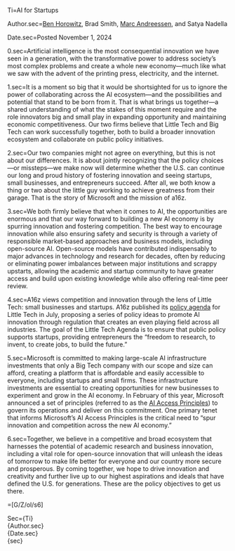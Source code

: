 Ti=AI for Startups

Author.sec=<a href="https://a16z.com/author/ben-horowitz/">Ben Horowitz</a>, Brad Smith, <a href="https://a16z.com/author/marc-andreessen/">Marc Andreessen</a>, and Satya Nadella

Date.sec=Posted November 1, 2024

0.sec=Artificial intelligence is the most consequential innovation we have seen in a generation, with the transformative power to address society’s most complex problems and create a whole new economy—much like what we saw with the advent of the printing press, electricity, and the internet.

1.sec=It is a moment so big that it would be shortsighted for us to ignore the power of collaborating across the AI ecosystem—and the possibilities and potential that stand to be born from it. That is what brings us together—a shared understanding of what the stakes of this moment require and the role innovators big and small play in expanding opportunity and maintaining economic competitiveness. Our two firms believe that Little Tech and Big Tech can work successfully together, both to build a broader innovation ecosystem and collaborate on public policy initiatives.

2.sec=Our two companies might not agree on everything, but this is not about our differences. It is about jointly recognizing that the policy choices—or missteps—we make now will determine whether the U.S. can continue our long and proud history of fostering innovation and seeing startups, small businesses, and entrepreneurs succeed. After all, we both know a thing or two about the little guy working to achieve greatness from their garage. That is the story of Microsoft and the mission of a16z.

3.sec=We both firmly believe that when it comes to AI, the opportunities are enormous and that our way forward to building a new AI economy is by spurring innovation and fostering competition. The best way to encourage innovation while also ensuring safety and security is through a variety of responsible market-based approaches and business models, including open-source AI. Open-source models have contributed indispensably to major advances in technology and research for decades, often by reducing or eliminating power imbalances between major institutions and scrappy upstarts, allowing the academic and startup community to have greater access and build upon existing knowledge while also offering real-time peer review.

4.sec=A16z views competition and innovation through the lens of Little Tech: small businesses and startups. A16z published its <a href="https://a16z.com/the-little-tech-agenda/" target="_blank" rel="noopener noreferrer">policy agenda</a> for Little Tech in July, proposing a series of policy ideas to promote AI innovation through regulation that creates an even playing field across all industries. The goal of the Little Tech Agenda is to ensure that public policy supports startups, providing entrepreneurs the “freedom to research, to invent, to create jobs, to build the future.”

5.sec=Microsoft is committed to making large-scale AI infrastructure investments that only a Big Tech company with our scope and size can afford, creating a platform that is affordable and easily accessible to everyone, including startups and small firms. These infrastructure investments are essential to creating opportunities for new businesses to experiment and grow in the AI economy. In February of this year, Microsoft announced a set of principles (referred to as the <a href="https://blogs.microsoft.com/on-the-issues/2024/02/26/microsoft-ai-access-principles-responsible-mobile-world-congress/" target="_blank" rel="noopener noreferrer">AI Access Principles</a>) to govern its operations and deliver on this commitment. One primary tenet that informs Microsoft’s AI Access Principles is the critical need to “spur innovation and competition across the new AI economy.”

6.sec=Together, we believe in a competitive and broad ecosystem that harnesses the potential of academic research and business innovation, including a vital role for open-source innovation that will unleash the ideas of tomorrow to make life better for everyone and our country more secure and prosperous. By coming together, we hope to drive innovation and creativity and further live up to our highest aspirations and ideals that have defined the U.S. for generations. These are the policy objectives to get us there.


=[G/Z/ol/s6]

Sec=<span class="sec-ti">{Ti}</span><br>{Author.sec}<br>{Date.sec}<br>{sec}

